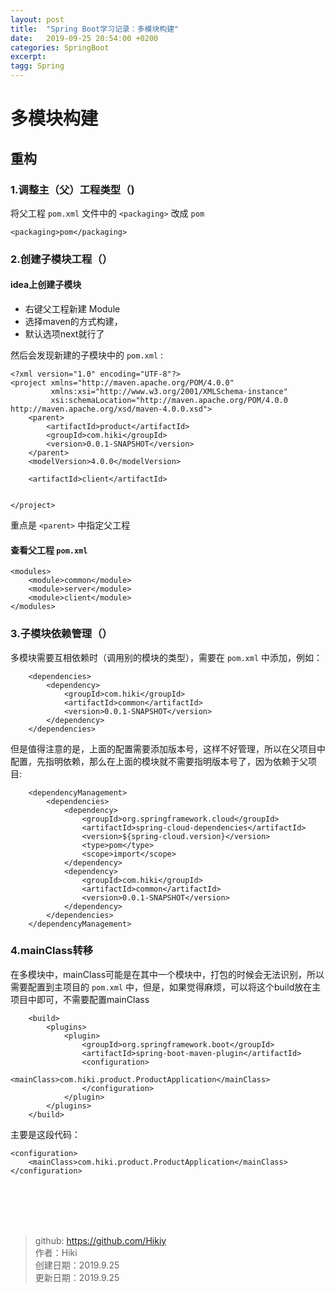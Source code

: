 ```yaml
---
layout: post
title:  "Spring Boot学习记录：多模块构建"
date:   2019-09-25 20:54:00 +0200
categories: SpringBoot
excerpt: 
tagg: Spring
---
```


# 多模块构建

## 重构

### 1.调整主（父）工程类型（<packaging>)

将父工程 `pom.xml` 文件中的 `<packaging>` 改成 `pom`

```
<packaging>pom</packaging>
```

### 2.创建子模块工程（<module>）

#### idea上创建子模块

- 右键父工程新建 Module
- 选择maven的方式构建，
- 默认选项next就行了

然后会发现新建的子模块中的 `pom.xml` :

```
<?xml version="1.0" encoding="UTF-8"?>
<project xmlns="http://maven.apache.org/POM/4.0.0"
         xmlns:xsi="http://www.w3.org/2001/XMLSchema-instance"
         xsi:schemaLocation="http://maven.apache.org/POM/4.0.0 http://maven.apache.org/xsd/maven-4.0.0.xsd">
    <parent>
        <artifactId>product</artifactId>
        <groupId>com.hiki</groupId>
        <version>0.0.1-SNAPSHOT</version>
    </parent>
    <modelVersion>4.0.0</modelVersion>

    <artifactId>client</artifactId>


</project>
```

重点是 `<parent>` 中指定父工程

#### 查看父工程 `pom.xml` 

```
<modules>
    <module>common</module> 
    <module>server</module>
    <module>client</module>
</modules>
```

### 3.子模块依赖管理（<dependencyManagement>）

多模块需要互相依赖时（调用别的模块的类型），需要在 `pom.xml` 中添加，例如：

```
    <dependencies>
        <dependency>
            <groupId>com.hiki</groupId>
            <artifactId>common</artifactId>
            <version>0.0.1-SNAPSHOT</version>
        </dependency>
    </dependencies>
```

但是值得注意的是，上面的配置需要添加版本号，这样不好管理，所以在父项目中配置，先指明依赖，那么在上面的模块就不需要指明版本号了，因为依赖于父项目:

```
    <dependencyManagement>
        <dependencies>
            <dependency>
                <groupId>org.springframework.cloud</groupId>
                <artifactId>spring-cloud-dependencies</artifactId>
                <version>${spring-cloud.version}</version>
                <type>pom</type>
                <scope>import</scope>
            </dependency>
            <dependency>
                <groupId>com.hiki</groupId>
                <artifactId>common</artifactId>
                <version>0.0.1-SNAPSHOT</version>
            </dependency>
        </dependencies>
    </dependencyManagement>
```

### 4.mainClass转移

在多模块中，mainClass可能是在其中一个模块中，打包的时候会无法识别，所以需要配置到主项目的 `pom.xml` 中，但是，如果觉得麻烦，可以将这个build放在主项目中即可，不需要配置mainClass

```
    <build>
        <plugins>
            <plugin>
                <groupId>org.springframework.boot</groupId>
                <artifactId>spring-boot-maven-plugin</artifactId>
                <configuration>
                    <mainClass>com.hiki.product.ProductApplication</mainClass>
                </configuration>
            </plugin>
        </plugins>
    </build>
```

主要是这段代码：

```
<configuration>
    <mainClass>com.hiki.product.ProductApplication</mainClass>
</configuration>
```

<br /><br /><br /><br />
> github: https://github.com/Hikiy  
> 作者：Hiki  
> 创建日期：2019.9.25  
> 更新日期：2019.9.25
